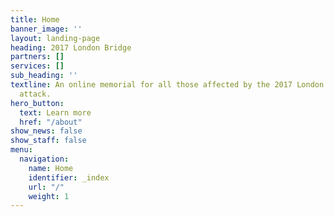 ```yaml
---
title: Home
banner_image: ''
layout: landing-page
heading: 2017 London Bridge
partners: []
services: []
sub_heading: ''
textline: An online memorial for all those affected by the 2017 London Bridge terror
  attack.
hero_button:
  text: Learn more
  href: "/about"
show_news: false
show_staff: false
menu:
  navigation:
    name: Home
    identifier: _index
    url: "/"
    weight: 1
---
```

